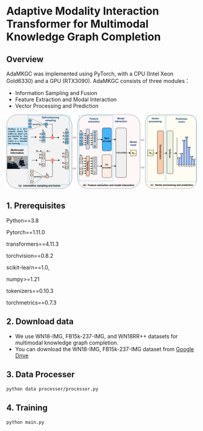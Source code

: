 # Adaptive Modality Interaction Transformer for Multimodal Knowledge Graph Completion



## Overview

AdaMKGC was implemented using PyTorch, with a CPU (Intel Xeon Gold6330) and a GPU (RTX3090). AdaMKGC consists of three modules：

- Information Sampling and Fusion
- Feature Extraction and Modal Interaction
- Vector Processing and Prediction

<p align="center">
   <img src="AdaMKGC.png" width="900">
</p>

## 1. Prerequisites

Python==3.8

Pytorch==1.11.0

transformers==4.11.3

torchvision==0.8.2

scikit-learn==1.0,

numpy>=1.21

tokenizers==0.10.3

torchmetrics==0.7.3

## 2. Download data

- We use WN18-IMG, FB15k-237-IMG, and WN18RR++ datasets for multimodal knowledge graph completion.
- You can download the WN18-IMG, FB15k-237-IMG dataset from [Google Drive](https://drive.google.com/drive/folders/1FRc-649hm1DhjODlVlFUSAE1UDZKq4Ct?usp=sharing)

## 3. Data Processer

```
python data processer/processor.py
```

## 4. Training

```
python main.py
```
